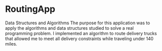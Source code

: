 # RoutingApp
Data Structures and Algorithms
The purpose for this application was to apply the algorithms and data structures studied to solve a real programming problem. I implemented an algorithm to route delivery trucks that allowed me to meet all delivery constraints while traveling under 140 miles. 

